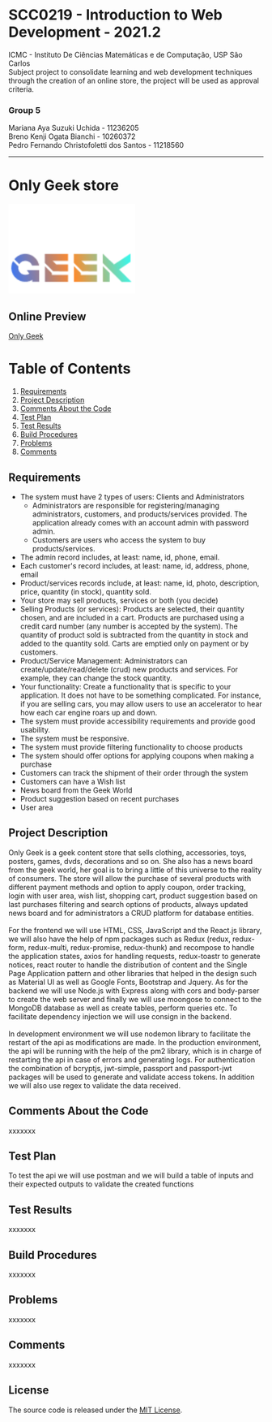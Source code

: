 # SCC0219 - Introduction to Web Development - 2021.2<br>
ICMC - Instituto De Ciências Matemáticas e de Computação, USP São Carlos<br>
Subject project to consolidate learning and web development techniques through the creation of an online store, the project will be used as approval criteria.<br>

### Group 5
Mariana Aya Suzuki Uchida - 11236205<br>
Breno Kenji Ogata Bianchi - 10260372<br>
Pedro Fernando Christofoletti dos Santos  - 11218560<br>

---
# Only Geek store
<img src="old-frontend/images/onlyGeek/logo.png" alt="Only Geek logo" style="width:250px;"/>

## Online Preview
<a href="https://only-geek.pedrofernandoch.repl.co/" target="_blank">Only Geek</a>

# Table of Contents
1. [Requirements](#requirements)
2. [Project Description](#project-description)
3. [Comments About the Code](#comments-about-the-code)
4. [Test Plan](#test-plan)
5. [Test Results](#test-results)
6. [Build Procedures](#build-procedures)
7. [Problems](#problems)
8. [Comments](#comments)

## Requirements

* The system must have 2 types of users: Clients and Administrators
  - Administrators are responsible for registering/managing administrators, customers, and products/services provided. The application already comes with an account admin with password admin.
  - Customers are users who access the system to buy products/services.
* The admin record includes, at least: name, id, phone, email.
* Each customer's record includes, at least: name, id, address, phone, email
* Product/services records include, at least: name, id, photo, description, price, quantity (in stock), quantity sold.
* Your store may sell products, services or both (you decide)
* Selling Products (or services): Products are selected, their quantity chosen, and are included in a cart. Products are purchased using a credit card number (any number is accepted by the system). The quantity of product sold is subtracted from the quantity in stock and added to the quantity sold. Carts are emptied only on payment or by customers.
* Product/Service Management: Administrators can create/update/read/delete (crud) new products and services. For example, they can change the stock quantity.
* Your functionality: Create a functionality that is specific to your application. It does not have to be something complicated. For instance, if you are selling cars, you may allow users to use an accelerator to hear how each car engine roars up and down.   
* The system must provide accessibility requirements and provide good usability. 
* The system must be responsive.
* The system must provide filtering functionality to choose products
* The system should offer options for applying coupons when making a purchase
* Customers can track the shipment of their order through the system
* Customers can have a Wish list
* News board from the Geek World
* Product suggestion based on recent purchases
* User area 

## Project Description

  Only Geek is a geek content store that sells clothing, accessories, toys, posters, games, dvds, decorations and so on. She also has a news board from the geek world, her goal is to bring a little of this universe to the reality of consumers. The store will allow the purchase of several products with different payment methods and option to apply coupon, order tracking, login with user area, wish list, shopping cart, product suggestion based on last purchases filtering and search options of products, always updated news board and for administrators a CRUD platform for database entities.<br><br>
  For the frontend we will use HTML, CSS, JavaScript and the React.js library, we will also have the help of npm packages such as Redux (redux, redux-form, redux-multi, redux-promise, redux-thunk) and recompose to handle the application states, axios for handling requests, redux-toastr to generate notices, react router to handle the distribution of content and the Single Page Application pattern and other libraries that helped in the design such as Material UI as well as Google Fonts, Bootstrap and Jquery. As for the backend we will use Node.js with Express along with cors and body-parser to create the web server and finally we will use moongose to connect to the MongoDB database as well as create tables, perform queries etc. To facilitate dependency injection we will use consign in the backend.<br><br>
  In development environment we will use nodemon library to facilitate the restart of the api as modifications are made. In the production environment, the api will be running with the help of the pm2 library, which is in charge of restarting the api in case of errors and generating logs. For authentication the combination of bcryptjs, jwt-simple, passport and passport-jwt packages will be used to generate and validate access tokens. In addition we will also use regex to validate the data received.

## Comments About the Code

xxxxxxx

## Test Plan

To test the api we will use postman and we will build a table of inputs and their expected outputs to validate the created functions

## Test Results

xxxxxxx

## Build Procedures

xxxxxxx

## Problems

xxxxxxx

## Comments

xxxxxxx

## License

The source code is released under the [MIT License](https://github.com/pedrofernandoch/only-geek-store/blob/master/LICENSE).
